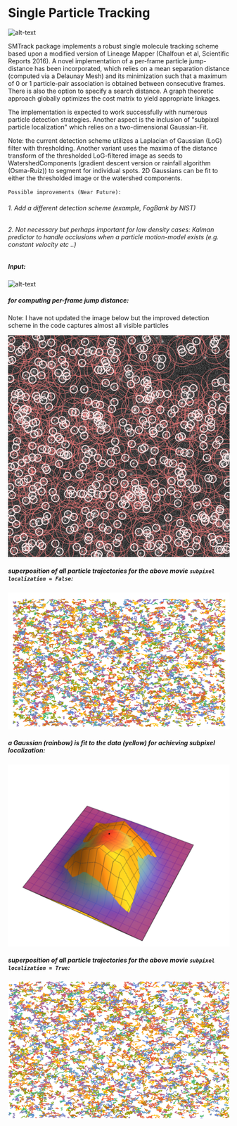 Single Particle Tracking
=======

![alt-text](https://camo.githubusercontent.com/184953fa43fce5380f0872d9cbc669c39cb0f82e/68747470733a2f2f696d672e736869656c64732e696f2f62616467652f7374617475732d7061737365642d626c75652e737667)

SMTrack package implements a robust single molecule tracking scheme based upon a modified version of Lineage Mapper (Chalfoun et al, Scientific Reports 2016). A novel implementation of a per-frame particle jump-distance has been incorporated, which relies on a mean separation distance (computed via a Delaunay Mesh) and its minimization such that a maximum of 0 or 1 particle-pair association is obtained between consecutive frames. There is also the option to specify a search distance. A graph theoretic approach globally optimizes the cost matrix to yield appropriate linkages.

The implementation is expected to work successfully with numerous particle detection strategies. Another aspect is the inclusion of "subpixel particle localization" which relies on a two-dimensional Gaussian-Fit.

Note: the current detection scheme utilizes a Laplacian of Gaussian (LoG) filter with thresholding. Another variant uses the maxima of the distance transform of the thresholded LoG-filtered image as seeds to WatershedComponents (gradient descent version or rainfall algorithm (Osma-Ruiz)) to segment for individual spots. 2D Gaussians can be fit to either the thresholded image or the watershed components.

`Possible improvements (Near Future):`

###### 1. Add a different detection scheme (example, FogBank by NIST)

###### 2. Not necessary but perhaps important for low density cases: Kalman predictor to handle occlusions when a particle motion-model exists (e.g. constant velocity etc ..) 




##### Input:

![alt-text](https://github.com/alihashmiii/SMtrack/blob/master/for%20readme/input.gif) 


##### for computing per-frame jump distance:
Note: I have not updated the image below but the improved detection scheme in the code captures almost all visible particles 

![alt-text](https://github.com/alihashmiii/SMtrack/blob/master/for%20readme/overlayed%20jump%20distance.png)


##### superposition of all particle trajectories for the above movie `subpixel localization = False`:

![alt-text](https://github.com/alihashmiii/SMtrack/blob/master/for%20readme/simply_segmented.png)


##### a Gaussian (rainbow) is fit to the data (yellow) for achieving subpixel localization:

![alt-text](https://github.com/alihashmiii/SMtrack/blob/master/for%20readme/gaussianFit.png)


##### superposition of all particle trajectories for the above movie `subpixel localization = True`:

![alt-text](https://github.com/alihashmiii/SMtrack/blob/master/for%20readme/subpixel_output.png)

